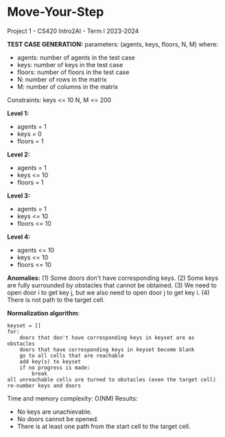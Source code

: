 # Move-Your-Step
Project 1 - CS420 Intro2AI - Term I 2023-2024

**TEST CASE GENERATION:**
parameters: (agents, keys, floors, N, M)
where:
- agents: number of agents in the test case
- keys: number of keys in the test case
- floors: number of floors in the test case
- N: number of rows in the matrix
- M: number of columns in the matrix

Constraints:
keys <= 10
N, M <= 200

**Level 1:**
- agents = 1
- keys = 0
- floors = 1

**Level 2:**
- agents = 1
- keys <= 10
- floors = 1

**Level 3:**
- agents = 1
- keys <= 10
- floors <= 10

**Level 4:**
- agents <= 10
- keys <= 10
- floors <= 10


**Anomalies:**
(1) Some doors don't have corresponding keys.
(2) Some keys are fully surrounded by obstacles that cannot be obtained.
(3) We need to open door i to get key j, but we also need to open door j to get key i.
(4) There is not path to the target cell.

**Normalization algorithm**:
```
keyset = []
for:
    doors that don't have corresponding keys in keyset are as obstacles
    doors that have corresponding keys in keyset become blank
    go to all cells that are reachable
    add key(s) to keyset
    if no progress is made:
        break
all unreachable cells are turned to obstacles (even the target cell)
re-number keys and doors
```

Time and memory complexity: O(NM)
Results:
- No keys are unachievable.
- No doors cannot be opened.
- There is at least one path from the start cell to the target cell.